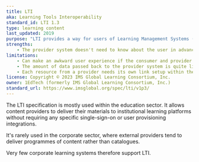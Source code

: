 ```yaml
---
title: LTI
aka: Learning Tools Interoperability
standard_id: LTI 1.3
type: learning content
last_updated: 2019
purpose: "LTI provides a way for users of Learning Management Systems (LMS) or platforms to access remote tools and content."
strengths:
    - The provider system doesn't need to know about the user in advance
limitations:
    - Can make an awkward user experience if the consumer and provider systems' user interfaces are not well matched
    - The amount of data passed back to the provider system is quite limited
    - Each resource from a provider needs its own link setup within the consumer system
license: Copyright © 2023 IMS Global Learning Consortium, Inc.
owner: 1EdTech (formerly IMS Global Learning Consortium, Inc.)
standard_url: https://www.imsglobal.org/spec/lti/v1p3/
---
```

The LTI specification is mostly used within the education sector. It allows content providers to deliver their materials to institutional learning platforms without requiring any specific single-sign-on or user provisioning integrations.

It's rarely used in the corporate sector, where external providers tend to deliver programmes of content rather than catalogues.

Very few corporate learning systems therefore support LTI.